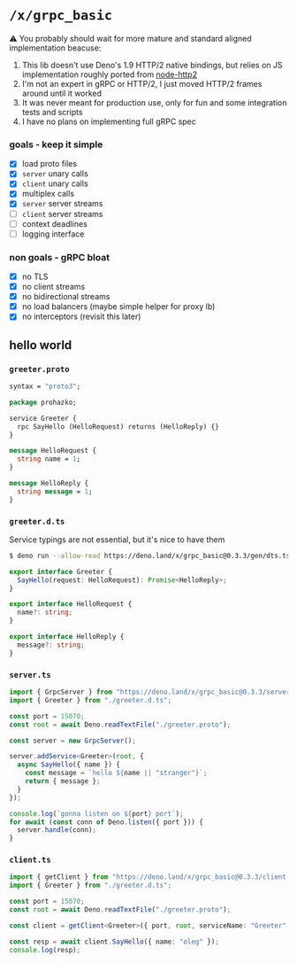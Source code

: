 # `/x/grpc_basic`

⚠️ You probably should wait for more mature and standard aligned implementation beacuse:
 1. This lib doesn't use Deno's 1.9 HTTP/2 native bindings, but relies on JS implementation roughly ported from [node-http2](https://github.com/molnarg/node-http2)
 2. I'm not an expert in gRPC or HTTP/2, I just moved HTTP/2 frames around until it worked 
 3. It was never meant for production use, only for fun and some integration tests and scripts
 4. I have no plans on implementing full gRPC spec 

### goals - keep it simple

- [x] load proto files
- [x] `server` unary calls
- [x] `client` unary calls
- [x] multiplex calls
- [x] `server` server streams
- [ ] `client` server streams
- [ ] context deadlines
- [ ] logging interface

### non goals - gRPC bloat

- [x] no TLS
- [x] no client streams
- [x] no bidirectional streams
- [x] no load balancers (maybe simple helper for proxy lb)
- [x] no interceptors (revisit this later)

## hello world

### `greeter.proto`

```proto
syntax = "proto3";

package prohazko;

service Greeter {
  rpc SayHello (HelloRequest) returns (HelloReply) {}
}

message HelloRequest {
  string name = 1;
}

message HelloReply {
  string message = 1;
}
```

### `greeter.d.ts`

Service typings are not essential, but it's nice to have them

```sh
$ deno run --allow-read https://deno.land/x/grpc_basic@0.3.3/gen/dts.ts ./greeter.proto > ./greeter.d.ts
```

```ts
export interface Greeter {
  SayHello(request: HelloRequest): Promise<HelloReply>;
}

export interface HelloRequest {
  name?: string;
}

export interface HelloReply {
  message?: string;
}
```

### `server.ts`

```ts
import { GrpcServer } from "https://deno.land/x/grpc_basic@0.3.3/server.ts";
import { Greeter } from "./greeter.d.ts";

const port = 15070;
const root = await Deno.readTextFile("./greeter.proto");

const server = new GrpcServer();

server.addService<Greeter>(root, {
  async SayHello({ name }) {
    const message = `hello ${name || "stranger"}`;
    return { message };
  }
});

console.log(`gonna listen on ${port} port`);
for await (const conn of Deno.listen({ port })) {
  server.handle(conn);
}
```

### `client.ts`

```ts
import { getClient } from "https://deno.land/x/grpc_basic@0.3.3/client.ts";
import { Greeter } from "./greeter.d.ts";

const port = 15070;
const root = await Deno.readTextFile("./greeter.proto");

const client = getClient<Greeter>({ port, root, serviceName: "Greeter" });

const resp = await client.SayHello({ name: "oleg" });
console.log(resp);
```
